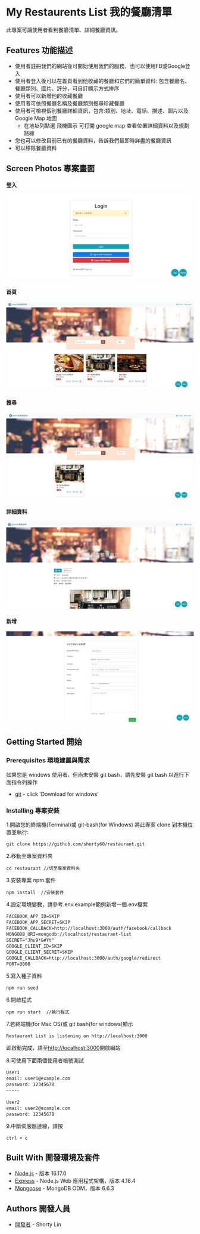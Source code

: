 # My Restaurents List 我的餐廳清單

此專案可讓使用者看到餐廳清單、詳細餐廳資訊。

## Features 功能描述

- 使用者註冊我們的網站後可開始使用我們的服務，也可以使用FB或Google登入
- 使用者登入後可以在首頁看到他收藏的餐廳和它們的簡單資料: 包含餐廳名、餐廳類別、圖片、評分，可自訂顯示方式排序
- 使用者可以新增他的收藏餐廳
- 使用者可依照餐廳名稱及餐廳類別搜尋珍藏餐廳
- 使用者可檢視個別餐廳詳細資訊，包含:類別、地址、電話、描述、圖片以及 Google Map 地圖
  - 在地址列點選 飛機圖示 可打開 google map 查看位置詳細資料以及規劃路線
- 您也可以修改目前已有的餐廳資料，告訴我們最即時詳盡的餐廳資訊
- 可以移除餐廳資料


## Screen Photos 專案畫面

#### 登入

![登入](https://github.com/shorty60/restaurant/blob/main/public/image/Login.jpg)

#### 首頁

![首頁](https://github.com/shorty60/restaurant/blob/main/public/image/index.jpg)

#### 搜尋

![搜尋](https://github.com/shorty60/restaurant/blob/main/public/image/search.jpg)

#### 詳細資料

![詳細資料](https://github.com/shorty60/restaurant/blob/main/public/image/show.jpg)

#### 新增

![詳細資料](https://github.com/shorty60/restaurant/blob/main/public/image/new.jpg)

## Getting Started 開始

### Prerequisites 環境建置與需求

如果您是 windows 使用者，但尚未安裝 git bash，請先安裝 git bash 以進行下面指令列操作

- [git](https://git-scm.com/) - click 'Download for windows'

### Installing 專案安裝

1.開啟您的終端機(Terminal)或 git-bash(for Windows) 將此專案 clone 到本機位置並執行:

```
git clone https://github.com/shorty60/restaurant.git
```

2.移動至專案資料夾

```
cd restaurant //切至專案資料夾
```

3.安裝專案 npm 套件

```
npm install  //安裝套件
```

4.設定環境變數，請參考.env.example範例新增一個.env檔案

```
FACEBOOK_APP_ID=SKIP
FACEBOOK_APP_SECRET=SKIP
FACEBOOK_CALLBACK=http://localhost:3000/auth/facebook/callback
MONGODB_URI=mongodb://localhost/restaurant-list
SECRET="Jhu9*&#Yt"
GOOGLE_CLIENT_ID=SKIP
GOOGLE_CLIENT_SECRET=SKIP
GOOGLE_CALLBACK=http://localhost:3000/auth/google/redirect
PORT=3000

```

5.寫入種子資料

```
npm run seed
```

6.開啟程式

```
npm run start  //執行程式
```

7.若終端機(for Mac OS)或 git bash(for windows)顯示

```
Restaurant List is listening on http://localhost:3000
```

即啟動完成，請至[http://localhost:3000](http://localhost:3000)開啟網站

8.可使用下面兩個使用者帳號測試

```
User1
email: user1@example.com
password: 12345678
-----

User2
email: user2@example.com
password: 12345678

```

9.中斷伺服器連線，請按

```
ctrl + c
```

## Built With 開發環境及套件

- [Node.js](https://nodejs.org/zh-tw/download/) - 版本 16.17.0
- [Express](https://www.npmjs.com/package/express) - Node.js Web 應用程式架構，版本 4.16.4
- [Mongoose](https://mongoosejs.com/) - MongoDB ODM，版本 6.6.3

## Authors 開發人員

- [開發者](https://github.com/shorty60) - Shorty Lin
